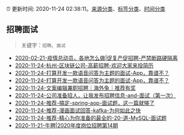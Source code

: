 :alarm_clock: 更新时间: 2020-11-24 02:38:11。[来源分类](../README.md)、[标签分类](../TAGS.md)、[时间分类](../TIMELINE.md)

## 招聘面试


> 关键字：`招聘`、`面试`



- [2020-02-21-疫情总动员，各地怎么做|促复产促招聘-严禁断路硬隔离](http://m.china.caixin.com/m/2020-02-22/101519091.html) 
- [2020-11-24-杭州-区块链公司-高薪招聘-欢迎大家来投简历](https://www.v2ex.com/t/728607) 
- [2020-11-24-打算开发一款语音问答为主题的面试-App，靠谱不？](https://www.v2ex.com/t/728592) 
- [2020-11-24-打算开发一款语音问答为主题的面试-App，靠谱不？](https://www.v2ex.com/t/728588) 
- [2020-11-24-文案编辑兼职招聘｜海外兔｜推荐有奖](https://www.v2ex.com/t/728582) 
- [2020-11-24-公司准备招人，让我发布招聘信息-and-面试（第一次）](https://www.v2ex.com/t/728572) 
- [2020-11-24-推荐-搞定-spring-aop-面试题，这一篇就够了](https://toutiao.io/k/ekz4xzi) 
- [2020-11-24-推荐-漫画面试回答-kafka-为何如此之快](https://toutiao.io/k/jeuqdr2) 
- [2020-11-24-推荐-精心为你准备的最全的-20-道-MySQL-面试题](https://toutiao.io/k/5lujxq0) 
- [2020-11-21-牛聘|2020年度岗位招聘第14期](https://sec.thief.one/article_content?a_id=85a0fe56233d717438239fef07601c41) 